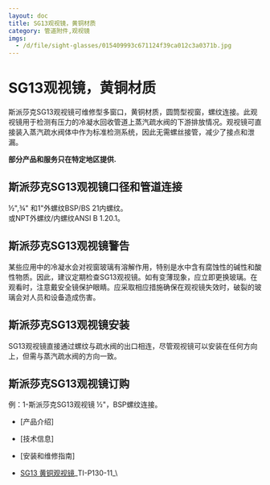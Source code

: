 ```yaml
---
layout: doc
title: SG13观视镜，黄铜材质
category: 管道附件,观视镜
imgs:
  - /d/file/sight-glasses/015409993c671124f39ca012c3a0371b.jpg
---
```


# SG13观视镜，黄铜材质

斯派莎克SG13观视镜可维修型多窗口，黄铜材质，圆筒型视窗，螺纹连接。此观视镜用于检测有压力的冷凝水回收管道上蒸汽疏水阀的下游排放情况。观视镜可直接装入蒸汽疏水阀体中作为标准检测系统，因此无需螺丝接管，减少了接点和泄漏。

**部分产品和服务只在特定地区提供.**

## 斯派莎克SG13观视镜口径和管道连接

½",¾" 和1"外螺纹BSP/BS 21内螺纹。  
或NPT外螺纹/内螺纹ANSI B 1.20.1。

## 斯派莎克SG13观视镜警告

某些应用中的冷凝水会对视窗玻璃有溶解作用，特别是水中含有腐蚀性的碱性和酸性物质。因此，建议定期检查SG13观视镜。如有变薄现象，应立即更换玻璃。在观看时，注意戴安全镜保护眼睛。应采取相应措施确保在观视镜失效时，破裂的玻璃会对人员和设备造成伤害。

## 斯派莎克SG13观视镜安装

SG13观视镜直接通过螺纹与疏水阀的出口相连，尽管观视镜可以安装在任何方向上，但需与蒸汽疏水阀的方向一致。

## 斯派莎克SG13观视镜订购

例：1-斯派莎克SG13观视镜 ½"，BSP螺纹连接。

- [产品介绍]
- [技术信息]
- [安装和维修指南]

- [SG13 黄铜观视镜](https://assets.spiraxvalve.com/pdf/TI-P130-11-SG13%20黄铜观视镜.pdf)\_TI-P130-11\_\
